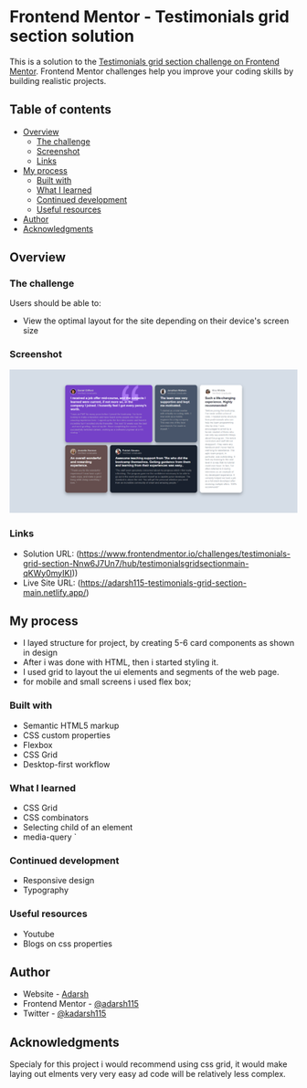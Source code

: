 # Frontend Mentor - Testimonials grid section solution

This is a solution to the [Testimonials grid section challenge on Frontend Mentor](https://www.frontendmentor.io/challenges/testimonials-grid-section-Nnw6J7Un7). Frontend Mentor challenges help you improve your coding skills by building realistic projects. 

## Table of contents

- [Overview](#overview)
  - [The challenge](#the-challenge)
  - [Screenshot](#screenshot)
  - [Links](#links)
- [My process](#my-process)
  - [Built with](#built-with)
  - [What I learned](#what-i-learned)
  - [Continued development](#continued-development)
  - [Useful resources](#useful-resources)
- [Author](#author)
- [Acknowledgments](#acknowledgments)


## Overview

### The challenge

Users should be able to:

- View the optimal layout for the site depending on their device's screen size

### Screenshot
![Screenshot](https://github.com/adarsh115/Frontend-Projects/blob/main/testimonials-grid-section-main/ss.png)



### Links

- Solution URL: (https://www.frontendmentor.io/challenges/testimonials-grid-section-Nnw6J7Un7/hub/testimonialsgridsectionmain-qKWy0myIKI))
- Live Site URL: (https://adarsh115-testimonials-grid-section-main.netlify.app/)

## My process
- I layed structure for project, by creating 5-6 card components as shown in design
- After i was done with HTML, then i started styling it.
- I used grid to layout the ui elements and segments of the web page.
- for mobile and small screens i used flex box;

### Built with

- Semantic HTML5 markup
- CSS custom properties
- Flexbox
- CSS Grid
- Desktop-first workflow


### What I learned

- CSS Grid
- CSS combinators
- Selecting child of an element
- media-query
`



### Continued development

- Responsive design
- Typography


### Useful resources

- Youtube
- Blogs on css properties


## Author

- Website - [Adarsh](https://meadarshkumar.netlify.app/)
- Frontend Mentor - [@adarsh115](https://www.frontendmentor.io/profile/adarsh115)
- Twitter - [@kadarsh115](https://www.twitter.com/kadarsh115)


## Acknowledgments
Specialy for this project i would recommend using css grid, it would make laying out elments very very easy ad code will be relatively less complex.
